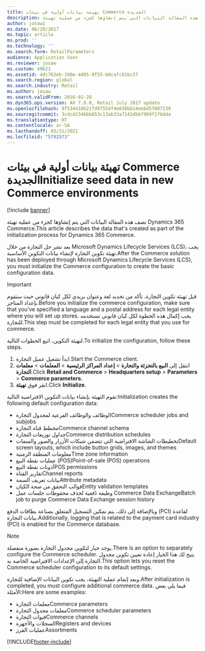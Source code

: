 ```yaml
---
title: تهيئة بيانات أولية في بيئات Commerce الجديدة
description: تصف هذه المقالة البيانات التي يتم إنشاؤها كجزء من عملية تهيئة Dynamics 365 Commerce.
author: josaw1
ms.date: 06/20/2017
ms.topic: article
ms.prod: ''
ms.technology: ''
ms.search.form: RetailParameters
audience: Application User
ms.reviewer: josaw
ms.custom: 49621
ms.assetid: 4dc762eb-190e-4485-8f55-b0cafc81bc37
ms.search.region: global
ms.search.industry: Retail
ms.author: josaw
ms.search.validFrom: 2016-02-28
ms.dyn365.ops.version: AX 7.0.0, Retail July 2017 update
ms.openlocfilehash: 9f534410b21fd97554f4e038bb14eebd5f887130
ms.sourcegitcommit: 3cdc42346bb653c13ab33a7142dbb7969f1f6dda
ms.translationtype: HT
ms.contentlocale: ar-SA
ms.lasthandoff: 03/31/2021
ms.locfileid: "5792573"
---
```

# <a name="initialize-seed-data-in-new-commerce-environments"></a><span data-ttu-id="a871b-103">تهيئة بيانات أولية في بيئات Commerce الجديدة</span><span class="sxs-lookup"><span data-stu-id="a871b-103">Initialize seed data in new Commerce environments</span></span>

[!include [banner](includes/banner.md)]

<span data-ttu-id="a871b-104">تصف هذه المقالة البيانات التي يتم إنشاؤها كجزء من عملية تهيئة Dynamics 365 Commerce.</span><span class="sxs-lookup"><span data-stu-id="a871b-104">This article describes the data that's created as part of the initialization process for Dynamics 365 Commerce.</span></span>

<span data-ttu-id="a871b-105">بعد نشر حل التجارة من خلال Microsoft Dynamics Lifecycle Services (LCS)، يجب تهيئة تكوين التجارة لإنشاء بيانات التكوين الأساسية.</span><span class="sxs-lookup"><span data-stu-id="a871b-105">After the Commerce solution has been deployed through Microsoft Dynamics Lifecycle Services (LCS), you must initialize the Commerce configuration to create the basic configuration data.</span></span>

> [!IMPORTANT]
> <span data-ttu-id="a871b-106">قبل تهيئة تكوين التجارة، تأكد من تحديد لغة وعنوان بريدي لكل كيان قانوني حيث ستقوم بإعداد المتاجر.</span><span class="sxs-lookup"><span data-stu-id="a871b-106">Before you initialize the commerce configuration, make sure that you've specified a language and a postal address for each legal entity where you will set up stores.</span></span> <span data-ttu-id="a871b-107">يجب إكمال هذه الخطوة لكل كيان قانوني تستخدمه للتجارة.</span><span class="sxs-lookup"><span data-stu-id="a871b-107">This step must be completed for each legal entity that you use for commerce.</span></span>

<span data-ttu-id="a871b-108">لتهيئة التكوين، اتبع الخطوات التالية.</span><span class="sxs-lookup"><span data-stu-id="a871b-108">To initialize the configuration, follow these steps.</span></span>

1. <span data-ttu-id="a871b-109">ابدأ تشغيل عميل التجارة.</span><span class="sxs-lookup"><span data-stu-id="a871b-109">Start the Commerce client.</span></span>
2. <span data-ttu-id="a871b-110">انتقل إلى **البيع بالتجزئة والتجارة** &gt; **إعداد المراكز الرئيسية** &gt; **المعلمات** &gt; **معلمات التجارة**.</span><span class="sxs-lookup"><span data-stu-id="a871b-110">Click **Retail and Commerce** &gt; **Headquarters setup** &gt; **Parameters** &gt; **Commerce parameters**.</span></span>
3. <span data-ttu-id="a871b-111">انقر فوق **تهيئة**.</span><span class="sxs-lookup"><span data-stu-id="a871b-111">Click **Initialize**.</span></span>

<span data-ttu-id="a871b-112">تقوم التهيئة بإنشاء بيانات التكوين الافتراضية التالية:</span><span class="sxs-lookup"><span data-stu-id="a871b-112">Initialization creates the following default configuration data:</span></span>

- <span data-ttu-id="a871b-113">الوظائف والوظائف الفرعية لمجدول التجارة</span><span class="sxs-lookup"><span data-stu-id="a871b-113">Commerce scheduler jobs and subjobs</span></span>
- <span data-ttu-id="a871b-114">مخطط قناة التجارة</span><span class="sxs-lookup"><span data-stu-id="a871b-114">Commerce channel schema</span></span>
- <span data-ttu-id="a871b-115">جداول توزيعات التجارة</span><span class="sxs-lookup"><span data-stu-id="a871b-115">Commerce distribution schedules</span></span>
- <span data-ttu-id="a871b-116">تخطيطات الشاشة الافتراضية التي تتضمن شبكات الأزرار والصور والسمات</span><span class="sxs-lookup"><span data-stu-id="a871b-116">Default screen layouts, which include button grids, images, and themes</span></span>
- <span data-ttu-id="a871b-117">معلومات المنطقة الزمنية</span><span class="sxs-lookup"><span data-stu-id="a871b-117">Time zone information</span></span>
- <span data-ttu-id="a871b-118">عمليات نقطة البيع (POS)</span><span class="sxs-lookup"><span data-stu-id="a871b-118">Point-of-sale (POS) operations</span></span>
- <span data-ttu-id="a871b-119">أذونات نقطة البيع</span><span class="sxs-lookup"><span data-stu-id="a871b-119">POS permissions</span></span>
- <span data-ttu-id="a871b-120">تقارير القناة</span><span class="sxs-lookup"><span data-stu-id="a871b-120">Channel reports</span></span>
- <span data-ttu-id="a871b-121">بيانات تعريف السمة</span><span class="sxs-lookup"><span data-stu-id="a871b-121">Attribute metadata</span></span>
- <span data-ttu-id="a871b-122">قوالب التحقق من صحة الكيان</span><span class="sxs-lookup"><span data-stu-id="a871b-122">Entity validation templates</span></span>
- <span data-ttu-id="a871b-123">وظيفة دًفعية لحذف محفوظات جلسات عمل Commerce Data Exchange</span><span class="sxs-lookup"><span data-stu-id="a871b-123">Batch job to purge Commerce Data Exchange session history</span></span>

<span data-ttu-id="a871b-124">وبالإضافة إلى ذلك، يتم تمكين التسجيل المتعلق بصناعة بطاقات الدفع (PCI) لقاعدة بيانات التجارة.</span><span class="sxs-lookup"><span data-stu-id="a871b-124">Additionally, logging that is related to the payment card industry (PCI) is enabled for the Commerce database.</span></span>

> [!NOTE]
> <span data-ttu-id="a871b-125">يوجد خيار لتكوين مجدول التجارة بصورة منفصلة.</span><span class="sxs-lookup"><span data-stu-id="a871b-125">There is an option to separately configure the Commerce scheduler.</span></span> <span data-ttu-id="a871b-126">يتيح لك هذا الخيار إعادة تعيين تكوين مجدول التجارة إلى الإعدادات الافتراضية الخاصة به.</span><span class="sxs-lookup"><span data-stu-id="a871b-126">This option lets you reset the Commerce scheduler configuration to its default settings.</span></span>

<span data-ttu-id="a871b-127">وبعد إتمام عملية التهيئة، يجب تكوين البيانات الإضافية للتجارة.</span><span class="sxs-lookup"><span data-stu-id="a871b-127">After initialization is completed, you must configure additional commerce data.</span></span> <span data-ttu-id="a871b-128">فيما يلي بعض الأمثلة:</span><span class="sxs-lookup"><span data-stu-id="a871b-128">Here are some examples:</span></span>

- <span data-ttu-id="a871b-129">معلمات التجارة</span><span class="sxs-lookup"><span data-stu-id="a871b-129">Commerce parameters</span></span>
- <span data-ttu-id="a871b-130">معلمات مجدول التجارة</span><span class="sxs-lookup"><span data-stu-id="a871b-130">Commerce scheduler parameters</span></span>
- <span data-ttu-id="a871b-131">قنوات التجارة</span><span class="sxs-lookup"><span data-stu-id="a871b-131">Commerce channels</span></span>
- <span data-ttu-id="a871b-132">السجلات والأجهزة</span><span class="sxs-lookup"><span data-stu-id="a871b-132">Registers and devices</span></span>
- <span data-ttu-id="a871b-133">عمليات الفرز</span><span class="sxs-lookup"><span data-stu-id="a871b-133">Assortments</span></span>


[!INCLUDE[footer-include](../includes/footer-banner.md)]